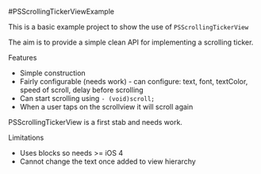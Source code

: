 #PSScrollingTickerViewExample

This is a basic example project to show the use of `PSScrollingTickerView`

The aim is to provide a simple clean API for implementing a scrolling ticker.

Features
 + Simple construction
 + Fairly configurable (needs work) - can configure: text, font, textColor, speed of scroll, delay before scrolling
 + Can start scrolling using `- (void)scroll;`
 + When a user taps on the scrollview it will scroll again

PSScrollingTickerView is a first stab and needs work.

Limitations
+ Uses blocks so needs >= iOS 4
+ Cannot change the text once added to view hierarchy 